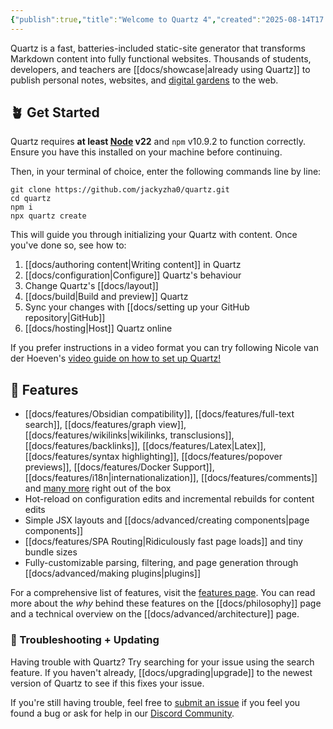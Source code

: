 ```yaml
---
{"publish":true,"title":"Welcome to Quartz 4","created":"2025-08-14T17:29:12.189+02:00","modified":"2025-08-14T17:29:12.189+02:00","cssclasses":""}
---
```



Quartz is a fast, batteries-included static-site generator that transforms Markdown content into fully functional websites. Thousands of students, developers, and teachers are [[docs/showcase\|already using Quartz]] to publish personal notes, websites, and [digital gardens](https://jzhao.xyz/posts/networked-thought) to the web.

## 🪴 Get Started

Quartz requires **at least [Node](https://nodejs.org/) v22** and `npm` v10.9.2 to function correctly. Ensure you have this installed on your machine before continuing.

Then, in your terminal of choice, enter the following commands line by line:

```shell
git clone https://github.com/jackyzha0/quartz.git
cd quartz
npm i
npx quartz create
```

This will guide you through initializing your Quartz with content. Once you've done so, see how to:

1. [[docs/authoring content\|Writing content]] in Quartz
2. [[docs/configuration\|Configure]] Quartz's behaviour
3. Change Quartz's [[docs/layout]]
4. [[docs/build\|Build and preview]] Quartz
5. Sync your changes with [[docs/setting up your GitHub repository\|GitHub]]
6. [[docs/hosting\|Host]] Quartz online

If you prefer instructions in a video format you can try following Nicole van der Hoeven's
[video guide on how to set up Quartz!](https://www.youtube.com/watch?v=6s6DT1yN4dw&t=227s)

## 🔧 Features

- [[docs/features/Obsidian compatibility]], [[docs/features/full-text search]], [[docs/features/graph view]], [[docs/features/wikilinks\|wikilinks, transclusions]], [[docs/features/backlinks]], [[docs/features/Latex\|Latex]], [[docs/features/syntax highlighting]], [[docs/features/popover previews]], [[docs/features/Docker Support]], [[docs/features/i18n\|internationalization]], [[docs/features/comments]] and [many more](./features/) right out of the box
- Hot-reload on configuration edits and incremental rebuilds for content edits
- Simple JSX layouts and [[docs/advanced/creating components\|page components]]
- [[docs/features/SPA Routing\|Ridiculously fast page loads]] and tiny bundle sizes
- Fully-customizable parsing, filtering, and page generation through [[docs/advanced/making plugins\|plugins]]

For a comprehensive list of features, visit the [features page](./features/). You can read more about the _why_ behind these features on the [[docs/philosophy]] page and a technical overview on the [[docs/advanced/architecture]] page.

### 🚧 Troubleshooting + Updating

Having trouble with Quartz? Try searching for your issue using the search feature. If you haven't already, [[docs/upgrading\|upgrade]] to the newest version of Quartz to see if this fixes your issue.

If you're still having trouble, feel free to [submit an issue](https://github.com/jackyzha0/quartz/issues) if you feel you found a bug or ask for help in our [Discord Community](https://discord.gg/cRFFHYye7t).
